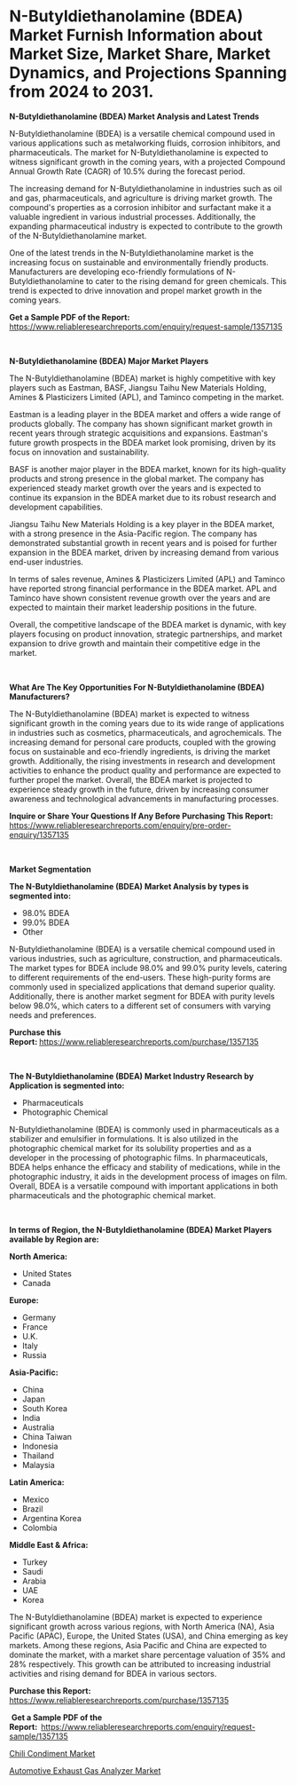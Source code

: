 <p><h1>N-Butyldiethanolamine (BDEA) Market Furnish Information about Market Size, Market Share, Market Dynamics, and Projections Spanning from 2024 to 2031.</h1></p><p><strong>N-Butyldiethanolamine (BDEA) Market Analysis and Latest Trends</strong></p>
<p><p>N-Butyldiethanolamine (BDEA) is a versatile chemical compound used in various applications such as metalworking fluids, corrosion inhibitors, and pharmaceuticals. The market for N-Butyldiethanolamine is expected to witness significant growth in the coming years, with a projected Compound Annual Growth Rate (CAGR) of 10.5% during the forecast period.</p><p>The increasing demand for N-Butyldiethanolamine in industries such as oil and gas, pharmaceuticals, and agriculture is driving market growth. The compound's properties as a corrosion inhibitor and surfactant make it a valuable ingredient in various industrial processes. Additionally, the expanding pharmaceutical industry is expected to contribute to the growth of the N-Butyldiethanolamine market.</p><p>One of the latest trends in the N-Butyldiethanolamine market is the increasing focus on sustainable and environmentally friendly products. Manufacturers are developing eco-friendly formulations of N-Butyldiethanolamine to cater to the rising demand for green chemicals. This trend is expected to drive innovation and propel market growth in the coming years.</p></p>
<p><strong>Get a Sample PDF of the Report:&nbsp;</strong> <a href="https://www.reliableresearchreports.com/enquiry/request-sample/1357135">https://www.reliableresearchreports.com/enquiry/request-sample/1357135</a></p>
<p>&nbsp;</p>
<p><strong>N-Butyldiethanolamine (BDEA) Major Market Players</strong></p>
<p><p>The N-Butyldiethanolamine (BDEA) market is highly competitive with key players such as Eastman, BASF, Jiangsu Taihu New Materials Holding, Amines & Plasticizers Limited (APL), and Taminco competing in the market.</p><p>Eastman is a leading player in the BDEA market and offers a wide range of products globally. The company has shown significant market growth in recent years through strategic acquisitions and expansions. Eastman's future growth prospects in the BDEA market look promising, driven by its focus on innovation and sustainability.</p><p>BASF is another major player in the BDEA market, known for its high-quality products and strong presence in the global market. The company has experienced steady market growth over the years and is expected to continue its expansion in the BDEA market due to its robust research and development capabilities.</p><p>Jiangsu Taihu New Materials Holding is a key player in the BDEA market, with a strong presence in the Asia-Pacific region. The company has demonstrated substantial growth in recent years and is poised for further expansion in the BDEA market, driven by increasing demand from various end-user industries.</p><p>In terms of sales revenue, Amines & Plasticizers Limited (APL) and Taminco have reported strong financial performance in the BDEA market. APL and Taminco have shown consistent revenue growth over the years and are expected to maintain their market leadership positions in the future.</p><p>Overall, the competitive landscape of the BDEA market is dynamic, with key players focusing on product innovation, strategic partnerships, and market expansion to drive growth and maintain their competitive edge in the market.</p></p>
<p>&nbsp;</p>
<p><strong>What Are The Key Opportunities For N-Butyldiethanolamine (BDEA) Manufacturers?</strong></p>
<p><p>The N-Butyldiethanolamine (BDEA) market is expected to witness significant growth in the coming years due to its wide range of applications in industries such as cosmetics, pharmaceuticals, and agrochemicals. The increasing demand for personal care products, coupled with the growing focus on sustainable and eco-friendly ingredients, is driving the market growth. Additionally, the rising investments in research and development activities to enhance the product quality and performance are expected to further propel the market. Overall, the BDEA market is projected to experience steady growth in the future, driven by increasing consumer awareness and technological advancements in manufacturing processes.</p></p>
<p><strong>Inquire or Share Your Questions If Any Before Purchasing This Report:</strong> <a href="https://www.reliableresearchreports.com/enquiry/pre-order-enquiry/1357135">https://www.reliableresearchreports.com/enquiry/pre-order-enquiry/1357135</a></p>
<p>&nbsp;</p>
<p><strong>Market Segmentation</strong></p>
<p><strong>The N-Butyldiethanolamine (BDEA) Market Analysis by types is segmented into:</strong></p>
<p><ul><li>98.0% BDEA</li><li>99.0% BDEA</li><li>Other</li></ul></p>
<p><p>N-Butyldiethanolamine (BDEA) is a versatile chemical compound used in various industries, such as agriculture, construction, and pharmaceuticals. The market types for BDEA include 98.0% and 99.0% purity levels, catering to different requirements of the end-users. These high-purity forms are commonly used in specialized applications that demand superior quality. Additionally, there is another market segment for BDEA with purity levels below 98.0%, which caters to a different set of consumers with varying needs and preferences.</p></p>
<p><strong>Purchase this Report:&nbsp;</strong><a href="https://www.reliableresearchreports.com/purchase/1357135">https://www.reliableresearchreports.com/purchase/1357135</a></p>
<p>&nbsp;</p>
<p><strong>The N-Butyldiethanolamine (BDEA) Market Industry Research by Application is segmented into:</strong></p>
<p><ul><li>Pharmaceuticals</li><li>Photographic Chemical</li></ul></p>
<p><p>N-Butyldiethanolamine (BDEA) is commonly used in pharmaceuticals as a stabilizer and emulsifier in formulations. It is also utilized in the photographic chemical market for its solubility properties and as a developer in the processing of photographic films. In pharmaceuticals, BDEA helps enhance the efficacy and stability of medications, while in the photographic industry, it aids in the development process of images on film. Overall, BDEA is a versatile compound with important applications in both pharmaceuticals and the photographic chemical market.</p></p>
<p>&nbsp;</p>
<p><strong>In terms of Region, the N-Butyldiethanolamine (BDEA) Market Players available by Region are:</strong></p>
<p>
    <p> <strong> North America: </strong>
        <ul>
            <li>United States</li>
            <li>Canada</li>
        </ul>
        </p> 
    <p> <strong> Europe: </strong>
        <ul>
            <li>Germany</li>
            <li>France</li>
            <li>U.K.</li>
            <li>Italy</li>
            <li>Russia</li>
        </ul>
        </p> 
    <p> <strong> Asia-Pacific: </strong>
        <ul>
            <li>China</li>
            <li>Japan</li>
            <li>South Korea</li>
            <li>India</li>
            <li>Australia</li>
            <li>China Taiwan</li>
            <li>Indonesia</li>
            <li>Thailand</li>
            <li>Malaysia</li>
        </ul>
        </p> 
    <p> <strong> Latin America: </strong>
        <ul>
            <li>Mexico</li>
            <li>Brazil</li>
            <li>Argentina Korea</li>
            <li>Colombia</li>
        </ul>
        </p> 
    <p> <strong> Middle East & Africa: </strong>
        <ul>
            <li>Turkey</li>
            <li>Saudi</li>
            <li>Arabia</li>
            <li>UAE</li>
            <li>Korea</li>
        </ul>
    </p>
    </p>
<p><p>The N-Butyldiethanolamine (BDEA) market is expected to experience significant growth across various regions, with North America (NA), Asia Pacific (APAC), Europe, the United States (USA), and China emerging as key markets. Among these regions, Asia Pacific and China are expected to dominate the market, with a market share percentage valuation of 35% and 28% respectively. This growth can be attributed to increasing industrial activities and rising demand for BDEA in various sectors.</p></p>
<p><strong>Purchase this Report: </strong><a href="https://www.reliableresearchreports.com/purchase/1357135">https://www.reliableresearchreports.com/purchase/1357135</a></p>
<p>&nbsp;<strong>Get a Sample PDF of the Report:&nbsp;&nbsp;</strong><a href="https://www.reliableresearchreports.com/enquiry/request-sample/1357135">https://www.reliableresearchreports.com/enquiry/request-sample/1357135</a></p>
<p><strong></strong></p>
<p><p><a href="https://issuu.com/reportprime-2/docs/chili-condiment-market-size-2030.pptx">Chili Condiment Market</a></p><p><a href="https://issuu.com/reportprime-2/docs/automotive-exhaust-gas-analyzer-market-size-2030.p">Automotive Exhaust Gas Analyzer Market</a></p></p>